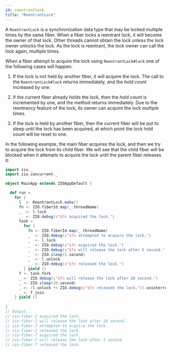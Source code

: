 ```yaml
---
id: reentrantlock 
title: "ReentrantLock"
---
```


A `ReentrantLock` is a synchronization data type that may be locked multiple times by the same fiber. When a fiber locks a reentrant lock, it will become the owner of that lock. Other threads cannot obtain the lock unless the lock owner unlocks the lock. As the lock is reentrant, the lock owner can call the lock again, multiple times.

When a fiber attempt to acquire the lock using `ReentrantLock#lock` one of the following cases will happen:

1. If the lock is not held by another fiber, it will acquire the lock. The call to the `ReentrantLock#lock` returns immediately, and the _hold count_ increased by one.

2. If the current fiber already holds the lock, then the _hold count_ is incremented by one, and the method returns immediately. Due to the reentrancy feature of the lock, its owner can acquire the lock multiple times.

3. If the lock is held by another fiber, then the current fiber will be put to sleep until the lock has been acquired, at which point the lock hold count will be reset to one.

In the following example, the main fiber acquires the lock, and then we try to acquire the lock from its child fiber. We will see that the child fiber will be blocked when it attempts to acquire the lock until the parent fiber releases it:

```scala mdoc:compile-only
import zio._
import zio.concurrent._

object MainApp extends ZIOAppDefault {

  def run =
    for {
      l  <- ReentrantLock.make()
      fn <- ZIO.fiberId.map(_.threadName)
      _  <- l.lock
      _  <- ZIO.debug(s"$fn acquired the lock.")
      task =
        for {
          fn <- ZIO.fiberId.map(_.threadName)
          _  <- ZIO.debug(s"$fn attempted to acquire the lock.")
          _  <- l.lock
          _  <- ZIO.debug(s"$fn acquired the lock.")
          _  <- ZIO.debug(s"$fn will release the lock after 5 second.")
          _  <- ZIO.sleep(5.second)
          _  <- l.unlock
          _  <- ZIO.debug(s"$fn released the lock.")
        } yield ()
      f <- task.fork
      _ <- ZIO.debug(s"$fn will release the lock after 10 second.")
      _ <- ZIO.sleep(10.second)
      _ <- (l.unlock *> ZIO.debug(s"$fn released the lock.")).uninterruptible
      _ <- f.join
    } yield ()
    
}
// Output:
// zio-fiber-2 acquired the lock.
// zio-fiber-2 will release the lock after 10 second.
// zio-fiber-7 attempted to acquire the lock.
// zio-fiber-2 released the lock.
// zio-fiber-7 acquired the lock.
// zio-fiber-7 will release the lock after 5 second.
// zio-fiber-7 released the lock.
```
